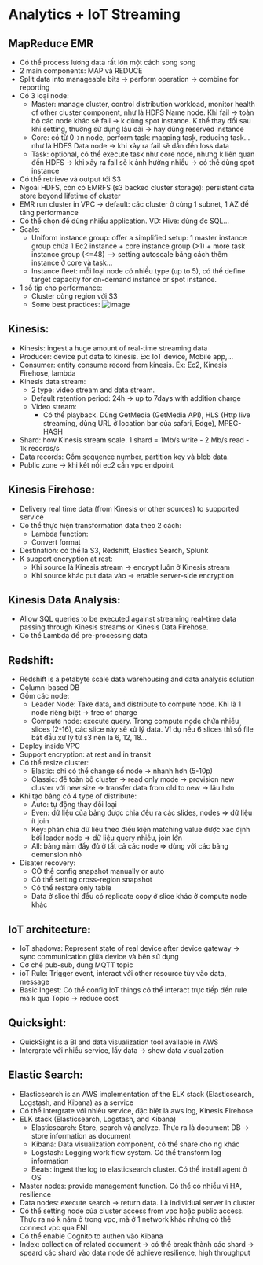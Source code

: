 # Analytics + IoT Streaming

## MapReduce EMR
 - Có thể process lượng data rất lớn một cách song song
 - 2 main components: MAP và REDUCE
 - Split data into manageable bits -> perform operation -> combine for reporting
 - Có 3 loại node:
   - Master: manage cluster, control distribution workload, monitor health of other cluster component, như là HDFS Name node. Khi fail -> toàn bộ các node khác sẽ fail -> k dùng spot instance. K thể thay đổi sau khi setting, thường sử dụng lâu dài -> hay dùng reserved instance
   - Core: có từ 0->n node, perform task: mapping task, reducing task... như là HDFS Data node -> khi xảy ra fail sẽ dẫn đến loss data
   - Task: optional, có thể execute task như core node, nhưng k liên quan đến HDFS -> khi xảy ra fail sẽ k ảnh hưởng nhiều -> có thể dùng spot instance
 - Có thể retrieve và output tới S3
 - Ngoài HDFS, còn có EMRFS (s3 backed cluster storage): persistent data store beyond lifetime of cluster
 - EMR run cluster in VPC -> default: các cluster ở cùng 1 subnet, 1 AZ để tăng performance 
 - Có thể chọn để dùng nhiều application. VD: Hive: dùng đc SQL...
 - Scale:
   - Uniform instance group: offer a simplified setup: 1 master instance group chứa 1 Ec2 instance + core instance group (>1) + more task instance group (<=48) --> setting autoscale bằng cách thêm instance ở core và task...
   - Instance fleet: mỗi loại node có nhiều type (up to 5), có thể define target capacity for on-demand instance or spot instance.
 - 1 số tip cho performance:
   - Cluster cùng region với S3
   - Some best practices: ![image](https://user-images.githubusercontent.com/40649408/70156234-f6680700-16f6-11ea-95c5-80d1c962196c.png)
   

## Kinesis:
 - Kinesis: ingest a huge amount of real-time streaming data
 - Producer: device put data to kinesis. Ex: IoT device, Mobile app,...
 - Consumer: entity consume record from kinesis. Ex: Ec2, Kinesis Firehose, lambda
 - Kinesis data stream: 
   - 2 type: video stream and data stream. 
   - Default retention period: 24h -> up to 7days with addition charge
   - Video stream:
      - Có thể playback. Dùng GetMedia (GetMedia API), HLS (Http live streaming, dùng URL ở location bar của safari, Edge), MPEG-HASH
 - Shard: how Kinesis stream scale. 1 shard = 1Mb/s write - 2 Mb/s read - 1k records/s
 - Data records: Gồm sequence number, partition key và blob data.
 - Public zone -> khi kết nối ec2 cần vpc endpoint
 
 ## Kinesis Firehose:
  - Delivery real time data (from Kinesis or other sources) to supported service
  - Có thể thực hiện transformation data theo 2 cách:
    - Lambda function:
    - Convert format
  - Destination: có thể là S3, Redshift, Elastics Search, Splunk
  - K support encryption at rest:
    - Khi source là Kinesis stream -> encrypt luôn ở Kinesis stream
    - Khi source khác put data vào -> enable server-side encryption
    
## Kinesis Data Analysis:
  - Allow SQL queries to be executed against streaming real-time data passing through Kinesis streams or Kinesis Data Firehose.
  - Có thể Lambda để pre-processing data

## Redshift:
  - Redshift is a petabyte scale data warehousing and data analysis solution
  - Column-based DB
  - Gồm các node:
    - Leader Node: Take data, and distribute to compute node. Khi là 1 node riêng biệt -> free of charge
    - Compute node: execute query. Trong compute node chứa nhiều slices (2-16), các slice này sẽ xử lý data. Ví dụ nếu 6 slices thì số file bắt đầu xử lý từ s3 nên là 6, 12, 18...
  - Deploy inside VPC
  - Support encryption: at rest and in transit
  - Có thể resize cluster:
    - Elastic: chỉ có thể change số node -> nhanh hơn (5-10p)
    - Classic: để toàn bộ cluster -> read only mode -> provision new cluster với new size -> transfer data from old to new -> lâu hơn
  - Khi tạo bảng có 4 type of distribute:
     - Auto: tự động thay đổi loại
     - Even: dữ liệu của bảng được chia đều ra các slides, nodes => dữ liệu ít join
     - Key: phân chia dữ liệu theo điều kiện matching value được xác định bởi leader node => dữ liệu query nhiều, join lớn
     - All: bảng nằm đầy đủ ở tất cả các node => dùng với các bảng demension nhỏ
  - Disater recovery:
     - CÓ thể config snapshot manually or auto
     - Có thể setting cross-region snapshot
     - Có thể restore only table
     - Data ở slice thì đều có replicate copy ở slice khác ở compute node khác
     
## IoT architecture:
  - IoT shadows: Represent state of real device after device gateway -> sync communication giữa device và bên sử dụng
  - Cơ chế pub-sub, dùng MQTT topic
  - ioT Rule: Trigger event, interact với other resource tùy vào data, message
  - Basic Ingest: Có thể config IoT things có thể interact trực tiếp đến rule mà k qua Topic -> reduce cost

## Quicksight:
  - QuickSight is a BI and data visualization tool available in AWS
  - Intergrate với nhiều service, lấy data -> show data visualization

## Elastic Search:
  - Elasticsearch is an AWS implementation of the ELK stack (Elasticsearch, Logstash, and Kibana) as a service
  - Có thể intergrate với nhiều service, đặc biệt là aws log, Kinesis Firehose
  - ELK stack (Elasticsearch, Logstash, and Kibana)
    - Elasticsearch: Store, search và analyze. Thực ra là document DB -> store information as document
    - Kibana: Data visualization component, có thể share cho ng khác
    - Logstash: Logging work flow system. Có thể transform log information
    - Beats: ingest the log to elasticsearch cluster. Có thể install agent ở OS
  - Master nodes: provide management function. Có thể có nhiều vì HA, resilience
  - Data nodes: execute search -> return data. Là individual server in cluster
  - Có thể setting node của cluster access from vpc hoặc public access. Thực ra nó k nằm ở trong vpc, mà ở 1 network khác nhưng có thể connect vpc qua ENI
  - Có thể enable Cognito to authen vào Kibana
  - Index: collection of related document -> có thể break thành các shard -> speard các shard vào data node để achieve resilience, high throughput
